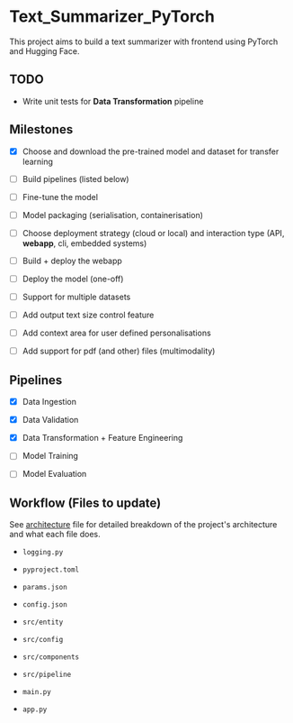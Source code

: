 # Text_Summarizer_PyTorch

This project aims to build a text summarizer with frontend using PyTorch and Hugging Face.



## TODO

- Write unit tests for **Data Transformation** pipeline



## Milestones

- [x] Choose and download the pre-trained model and dataset for transfer learning
- [ ] Build pipelines (listed below)
- [ ] Fine-tune the model
- [ ] Model packaging (serialisation, containerisation)
- [ ] Choose deployment strategy (cloud or local) and interaction type (API, **webapp**, cli, embedded systems)
- [ ] Build + deploy the webapp
- [ ] Deploy the model (one-off)
- [ ] Support for multiple datasets
- [ ] Add output text size control feature
- [ ] Add context area for user defined personalisations
- [ ] Add support for pdf (and other) files (multimodality)



## Pipelines

- [x] Data Ingestion
- [x] Data Validation
- [x] Data Transformation + Feature Engineering
- [ ] Model Training
- [ ] Model Evaluation



## Workflow (Files to update)

See [architecture](./architecture/architecture.excalidraw) file for detailed breakdown of the project's architecture and what each file does.

- `logging.py`
- `pyproject.toml`
- `params.json`

- `config.json`
- `src/entity`
- `src/config`
- `src/components`
- `src/pipeline`
- `main.py`
- `app.py`